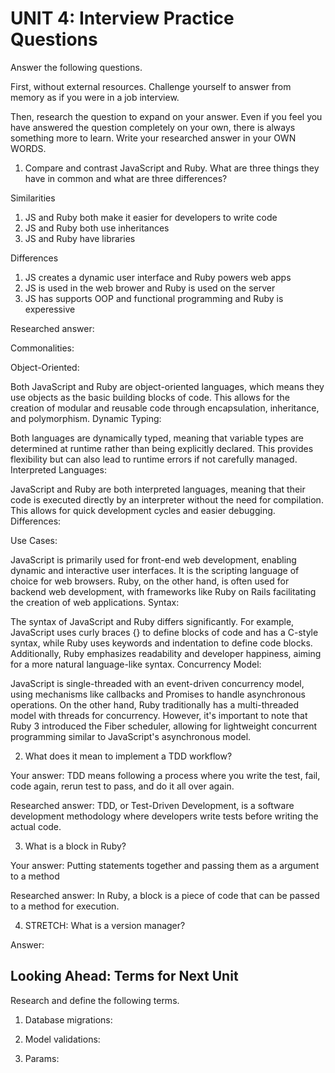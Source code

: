 # UNIT 4: Interview Practice Questions

Answer the following questions.

First, without external resources. Challenge yourself to answer from memory as if you were in a job interview.

Then, research the question to expand on your answer. Even if you feel you have answered the question completely on your own, there is always something more to learn. Write your researched answer in your OWN WORDS.

1. Compare and contrast JavaScript and Ruby. What are three things they have in common and what are three differences?

Similarities

1. JS and Ruby both make it easier for developers to write code
2. JS and Ruby both use inheritances
3. JS and Ruby have libraries

Differences

1. JS creates a dynamic user interface and Ruby powers web apps
2. JS is used in the web brower and Ruby is used on the server 
3. JS has supports OOP and functional programming and Ruby is experessive

Researched answer:

Commonalities:

Object-Oriented:

Both JavaScript and Ruby are object-oriented languages, which means they use objects as the basic building blocks of code. This allows for the creation of modular and reusable code through encapsulation, inheritance, and polymorphism.
Dynamic Typing:

Both languages are dynamically typed, meaning that variable types are determined at runtime rather than being explicitly declared. This provides flexibility but can also lead to runtime errors if not carefully managed.
Interpreted Languages:

JavaScript and Ruby are both interpreted languages, meaning that their code is executed directly by an interpreter without the need for compilation. This allows for quick development cycles and easier debugging.
Differences:

Use Cases:

JavaScript is primarily used for front-end web development, enabling dynamic and interactive user interfaces. It is the scripting language of choice for web browsers. Ruby, on the other hand, is often used for backend web development, with frameworks like Ruby on Rails facilitating the creation of web applications.
Syntax:

The syntax of JavaScript and Ruby differs significantly. For example, JavaScript uses curly braces {} to define blocks of code and has a C-style syntax, while Ruby uses keywords and indentation to define code blocks. Additionally, Ruby emphasizes readability and developer happiness, aiming for a more natural language-like syntax.
Concurrency Model:

JavaScript is single-threaded with an event-driven concurrency model, using mechanisms like callbacks and Promises to handle asynchronous operations. On the other hand, Ruby traditionally has a multi-threaded model with threads for concurrency. However, it's important to note that Ruby 3 introduced the Fiber scheduler, allowing for lightweight concurrent programming similar to JavaScript's asynchronous model.

2. What does it mean to implement a TDD workflow?

Your answer: TDD means following a process where you write the test, fail, code again, rerun test to pass, and do it all over again. 

Researched answer: TDD, or Test-Driven Development, is a software development methodology where developers write tests before writing the actual code.

3. What is a block in Ruby?

Your answer: Putting statements together and passing them as a argument to a method 

Researched answer: In Ruby, a block is a piece of code that can be passed to a method for execution. 

4. STRETCH: What is a version manager?

Answer:

## Looking Ahead: Terms for Next Unit

Research and define the following terms.

1. Database migrations:

2. Model validations:

3. Params:
